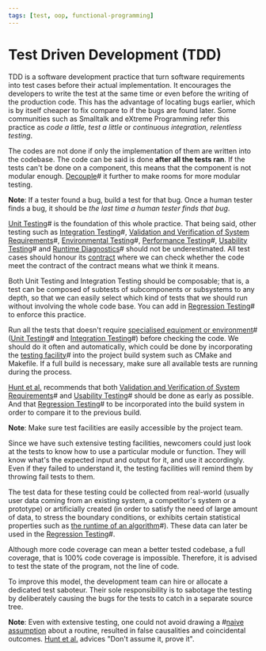 ```yaml
---
tags: [test, oop, functional-programming]
---
```


# Test Driven Development (TDD)

TDD is a software development practice that turn software requirements into test
cases before their actual implementation. It encourages the developers to write
the test at the same time or even before the writing of the production code.
This has the advantage of locating bugs earlier, which is by itself cheaper to
fix compare to if the bugs are found later. Some communities such as Smalltalk
and eXtreme Programming refer this practice as *code a little, test a little* or
*continuous integration, relentless testing*.

The codes are not done if only the implementation of them are written into the
codebase. The code can be said is done **after all the tests ran**. If the tests
can't be done on a component, this means that the component is not modular
enough. [Decouple](202202041514.md)# it further to make rooms for more modular
testing.

**Note**: If a tester found a bug, build a test for that bug. Once a human
tester finds a bug, it should be *the last time a human tester finds that bug*.

[Unit Testing](202206201320.md)# is the foundation of this whole practice. That
being said, other testing such as [Integration Testing](202206201330.md)#,
[Validation and Verification of System Requirements](202206201346.md)#,
[Environmental Testing](202206201437.md)#, [Performance Testing](202206201415.md)#,
[Usability Testing](202206201428.md)# and [Runtime Diagnostics](202206301924.md)#
should not be underestimated. All test cases should honour its
[contract](202206301938.md) where we can check whether the code meet the
contract of the contract means what we think it means.

Both Unit Testing and Integration Testing should be composable; that is, a test
can be composed of subtests of subcomponents or subsystems to any depth, so that
we can easily select which kind of tests that we should run without involving
the whole code base. You can add in [Regression Testing](202206201335.md)# to
enforce
this practice.

Run all the tests that doesn't require
[specialised equipment or environment](202206201415.md)#
([Unit Testing](202206201320.md)# and [Integration Testing](202206201330.md)#)
before checking the code. We should do it often and automatically, which could
be done by incorporating the [testing facility](202206091002.md)# into the
project build system such as CMake and Makefile. If a full build is necessary,
make sure all available tests are running during the process.

[Hunt et al.](lit/@Hunt1999.md) recommends that both
[Validation and Verification of System Requirements](202206201346.md)# and
[Usability Testing](202206201428.md)# should be done as early as possible. And
that [Regression Testing](202206201335.md)# to be incorporated into the build
system in order to compare it to the previous build.

**Note**: Make sure test facilities are easily accessible by the project team.

Since we have such extensive testing facilities, newcomers could just look at
the tests to know how to use a particular module or function. They will know
what's the expected input and output for it, and use it accordingly. Even if
they failed to understand it, the testing facilities will remind them by
throwing fail tests to them.

The test data for these testing could be collected from real-world (usually user
data coming from an existing system, a competitor's system or a prototype) or
artificially created (in order to satisfy the need of large amount of data, to
stress the boundary conditions, or exhibits certain statistical properties such
as [the runtime of an algorithm](202201171853.md)#). These data can later be
used in the [Regression Testing](202206201335.md)#.

Although more code coverage can mean a better tested codebase, a full coverage,
that is 100% code coverage is impossible. Therefore, it is advised to test the
state of the program, not the line of code.

To improve this model, the development team can hire or allocate a dedicated
test saboteur. Their sole responsibility is to sabotage the testing by
deliberately causing the bugs for the tests to catch in a separate source tree.

**Note**: Even with extensive testing, one could not avoid drawing a #[naive
assumption](202207091727.md) about a routine, resulted in false causalities and
coincidental outcomes. [Hunt et al.](lit/@Hunt1999.md) advices "Don't assume it,
prove it".
